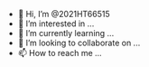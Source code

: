 - 👋 Hi, I’m @2021HT66515
- 👀 I’m interested in ...
- 🌱 I’m currently learning ...
- 💞️ I’m looking to collaborate on ...
- 📫 How to reach me ...

<!---
2021HT66515/2021HT66515 is a ✨ special ✨ repository because its `README.md` (this file) appears on your GitHub profile.
You can click the Preview link to take a look at your changes.
--->
